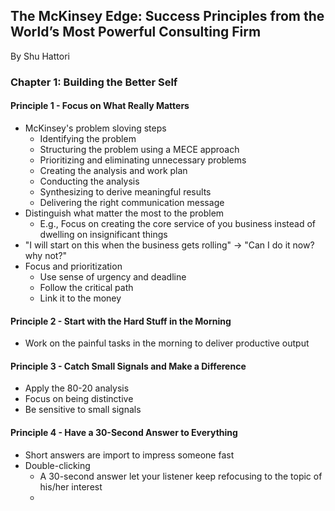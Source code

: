 ## The McKinsey Edge: Success Principles from the World’s Most Powerful Consulting Firm
By Shu Hattori

### Chapter 1: Building the Better Self

#### Principle 1 - Focus on What Really Matters

* McKinsey's problem sloving steps
  * Identifying the problem
  * Structuring the problem using a MECE approach
  * Prioritizing and eliminating unnecessary problems
  * Creating the analysis and work plan
  * Conducting the analysis
  * Synthesizing to derive meaningful results
  * Delivering the right communication message 
* Distinguish what matter the most to the problem
  * E.g., Focus on creating the core service of you business instead of dwelling on insignificant things
* "I will start on this when the business gets rolling" -> "Can I do it now? why not?"
* Focus and prioritization
  * Use sense of urgency and deadline
  * Follow the critical path
  * Link it to the money
 

#### Principle 2 - Start with the Hard Stuff in the Morning

* Work on the painful tasks in the morning to deliver productive output

#### Principle 3 - Catch Small Signals and Make a Difference

* Apply the 80-20 analysis
* Focus on being distinctive
* Be sensitive to small signals

#### Principle 4 - Have a 30-Second Answer to Everything

* Short answers are import to impress someone fast
* Double-clicking
  * A 30-second answer let your listener keep refocusing to the topic of his/her interest
  * 



